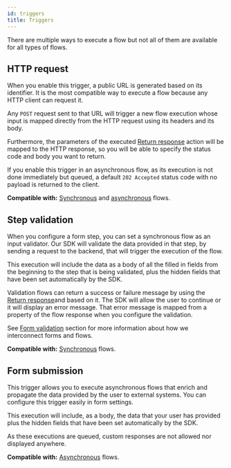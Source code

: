 ```yaml
---
id: triggers
title: Triggers
---
```


There are multiple ways to execute a flow but not all of them are available for all types of flows.

## HTTP request

When you enable this trigger, a public URL is generated based on its identifier. It is the most compatible way to execute a flow because any HTTP client can request it.

Any `POST` request sent to that URL will trigger a new flow execution whose input is mapped directly from the HTTP request using its headers and its body.

Furthermore, the parameters of the executed [Return response](/product/flows/actions#return-response) action will be mapped to the HTTP response, so you will be able to specify the status code and body you want to return.

If you enable this trigger in an asynchronous flow, as its execution is not done immediately but queued, a default `202 Accepted` status code with no payload is returned to the client.

**Compatible with:** [Synchronous](/product/flows/types#synchronous-flows) and [asynchronous](/product/flows/types#asynchronous-flows) flows.

## Step validation

When you configure a form step, you can set a synchronous flow as an input validator. Our SDK will validate the data provided in that step, by sending a request to the backend, that will trigger the execution of the flow.

This execution will include the data as a body of all the filled in fields from the beginning to the step that is being validated, plus the hidden fields that have been set automatically by the SDK.

Validation flows can return a success or failure message by using the [Return response](/product/flows/actions#return-response)and based on it. The SDK will allow the user to continue or it will display an error message. That error message is mapped from a property of the flow response when you configure the validation.

See [Form validation](/product/forms/validations#validation-flows) section for more information about how we interconnect forms and flows.

**Compatible with:** [Synchronous](/product/flows/types#synchronous-flows) flows.

## Form submission

This trigger allows you to execute asynchronous flows that enrich and propagate the data provided by the user to external systems. You can configure this trigger easily in form settings.

This execution will include, as a body, the data that your user has provided plus the hidden fields that have been set automatically by the SDK.

As these executions are queued, custom responses are not allowed nor displayed anywhere.

**Compatible with:** [Asynchronous](/product/flows/types#asynchronous-flows) flows.
